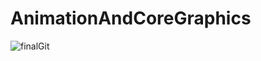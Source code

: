 # AnimationAndCoreGraphics
![finalGit](https://user-images.githubusercontent.com/50263353/142452378-27ae8654-b07a-4195-9682-957679f4a9ca.gif)
